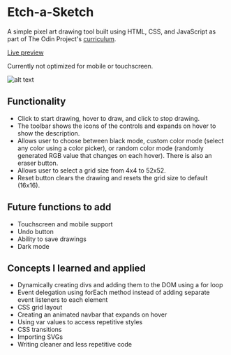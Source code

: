 # Etch-a-Sketch
A simple pixel art drawing tool built using HTML, CSS, and JavaScript as part of The Odin Project's [curriculum](https://www.theodinproject.com/courses/foundations/lessons/etch-a-sketch-project).

[Live preview](https://daniraymundo.github.io/etch-a-sketch/)

Currently not optimized for mobile or touchscreen.

![alt text](https://drive.google.com/uc?id=1AgAU_6Yj7B2i9qqNu-1mueVMNnBe9pAJ "App Preview")

## Functionality
* Click to start drawing, hover to draw, and click to stop drawing.
* The toolbar shows the icons of the controls and expands on hover to show the description.
* Allows user to choose between black mode, custom color mode (select any color using a color picker), or random color mode (randomly generated RGB value that changes on each hover). There is also an eraser button.
* Allows user to select a grid size from 4x4 to 52x52.
* Reset button clears the drawing and resets the grid size to default (16x16).

## Future functions to add
* Touchscreen and mobile support
* Undo button
* Ability to save drawings
* Dark mode

## Concepts I learned and applied
* Dynamically creating divs and adding them to the DOM using a for loop
* Event delegation using forEach method instead of adding separate event listeners to each element
* CSS grid layout
* Creating an animated navbar that expands on hover
* Using var values to access repetitive styles
* CSS transitions
* Importing SVGs
* Writing cleaner and less repetitive code
